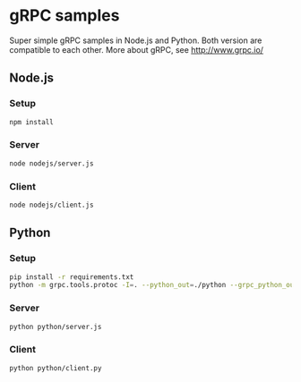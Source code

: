 # gRPC samples

Super simple gRPC samples in Node.js and Python. Both version are compatible to each other. More about gRPC, see http://www.grpc.io/

## Node.js

### Setup
```sh
npm install
```

### Server
```sh
node nodejs/server.js
```

### Client
```sh
node nodejs/client.js
```

## Python

### Setup
```sh
pip install -r requirements.txt
python -m grpc.tools.protoc -I=. --python_out=./python --grpc_python_out=./python sample.proto
```

### Server
```sh
python python/server.js
```

### Client
```sh
python python/client.py
```
